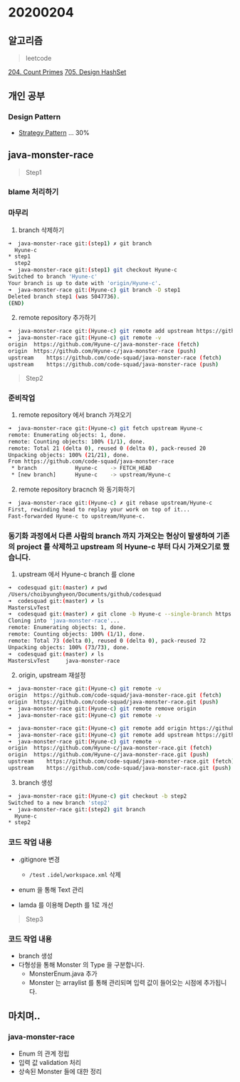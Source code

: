 # 20200204

## 알고리즘
> leetcode

[204. Count Primes](https://github.com/Hyune-c/algorithm/tree/master/src/main/java/leetcode/countprimes)
[705. Design HashSet](https://github.com/Hyune-c/algorithm/tree/master/src/main/java/leetcode/designhashSet)

## 개인 공부
### Design Pattern
- [Strategy Pattern](https://github.com/Hyune-c/TIL/blob/master/Design%20Pattern/Strategy%20Pattern.md) ... 30%

## java-monster-race
> Step1
###  blame 처리하기

### 마무리
 1. branch 삭제하기
```Bash
➜  java-monster-race git:(step1) ✗ git branch
  Hyune-c
* step1
  step2
➜  java-monster-race git:(step1) git checkout Hyune-c
Switched to branch 'Hyune-c'
Your branch is up to date with 'origin/Hyune-c'.
➜  java-monster-race git:(Hyune-c) git branch -D step1
Deleted branch step1 (was 5047736).
(END)
```
2. remote repository 추가하기
```Bash
➜  java-monster-race git:(Hyune-c) git remote add upstream https://github.com/code-squad/java-monster-race
➜  java-monster-race git:(Hyune-c) git remote -v
origin	https://github.com/Hyune-c/java-monster-race (fetch)
origin	https://github.com/Hyune-c/java-monster-race (push)
upstream	https://github.com/code-squad/java-monster-race (fetch)
upstream	https://github.com/code-squad/java-monster-race (push)
```
> Step2 
### 준비작업
1. remote repository 에서 branch 가져오기
```Bash
➜  java-monster-race git:(Hyune-c) git fetch upstream Hyune-c
remote: Enumerating objects: 1, done.
remote: Counting objects: 100% (1/1), done.
remote: Total 21 (delta 0), reused 0 (delta 0), pack-reused 20
Unpacking objects: 100% (21/21), done.
From https://github.com/code-squad/java-monster-race
 * branch            Hyune-c    -> FETCH_HEAD
 * [new branch]      Hyune-c    -> upstream/Hyune-c
```
2. remote repository bracnch 와 동기화하기
```Bash
➜  java-monster-race git:(Hyune-c) ✗ git rebase upstream/Hyune-c
First, rewinding head to replay your work on top of it...
Fast-forwarded Hyune-c to upstream/Hyune-c.
```
### 동기화 과정에서 다른 사람의 branch 까지 가져오는 현상이 발생하여 기존의 project 를 삭제하고 upstream 의 Hyune-c 부터 다시 가져오기로 했습니다.
1. upstream 에서 Hyune-c branch 를 clone
```Bash
➜  codesquad git:(master) ✗ pwd
/Users/choibyunghyeon/Documents/github/codesquad
➜  codesquad git:(master) ✗ ls
MastersLvTest
➜  codesquad git:(master) ✗ git clone -b Hyune-c --single-branch https://github.com/code-squad/java-monster-race.git
Cloning into 'java-monster-race'...
remote: Enumerating objects: 1, done.
remote: Counting objects: 100% (1/1), done.
remote: Total 73 (delta 0), reused 0 (delta 0), pack-reused 72
Unpacking objects: 100% (73/73), done.
➜  codesquad git:(master) ✗ ls
MastersLvTest     java-monster-race
```
2. origin, upstream 재설정
```Bash
➜  java-monster-race git:(Hyune-c) git remote -v
origin	https://github.com/code-squad/java-monster-race.git (fetch)
origin	https://github.com/code-squad/java-monster-race.git (push)
➜  java-monster-race git:(Hyune-c) git remote remove origin
➜  java-monster-race git:(Hyune-c) git remote -v

➜  java-monster-race git:(Hyune-c) git remote add origin https://github.com/Hyune-c/java-monster-race.git
➜  java-monster-race git:(Hyune-c) git remote add upstream https://github.com/code-squad/java-monster-race.git
➜  java-monster-race git:(Hyune-c) git remote -v
origin	https://github.com/Hyune-c/java-monster-race.git (fetch)
origin	https://github.com/Hyune-c/java-monster-race.git (push)
upstream	https://github.com/code-squad/java-monster-race.git (fetch)
upstream	https://github.com/code-squad/java-monster-race.git (push)
```
3. branch 생성
```Bash
➜  java-monster-race git:(Hyune-c) git checkout -b step2
Switched to a new branch 'step2'
➜  java-monster-race git:(step2) git branch
  Hyune-c
* step2
```
### 코드 작업 내용
- .gitignore 변경
	- `/test` `.idel/workspace.xml` 삭제

- enum 을 통해 Text 관리

- lamda 를 이용해 Depth 를 1로 개선

> Step3
### 코드 작업 내용
- branch 생성
- 다형성을 통해 Monster 의 Type 을 구분합니다.
	- MonsterEnum.java 추가 
	- Monster 는 arraylist 를 통해 관리되며 입력 값이 들어오는 시점에 추가됩니다.

## 마치며..
### java-monster-race
- Enum 의 관계 정립
- 입력 값 validation 처리
- 상속된 Monster 들에 대한 정리 
